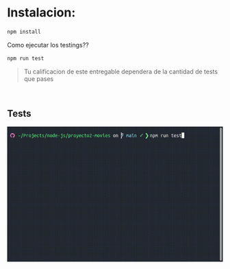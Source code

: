 # Instalacion:

```bash
npm install
```


Como ejecutar los testings??
```bash
npm run test
```


> Tu calificacion de este entregable dependera de la cantidad de tests que pases

<br>


## Tests
![Tests passed](tests.gif)